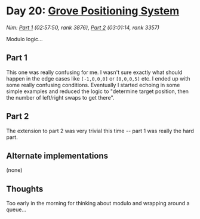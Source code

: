 # Day 20: [Grove Positioning System](https://adventofcode.com/2022/day/20)
*Nim: [Part 1](https://github.com/DestyNova/advent_of_code_2022/blob/main/20/part1.nim) (02:57:50, rank 3876), [Part 2](https://github.com/DestyNova/advent_of_code_2022/blob/main/20/part2.nim) (03:01:14, rank 3357)*

Modulo logic...

## Part 1

This one was really confusing for me. I wasn't sure exactly what should happen in the edge cases like `[-1,0,0,0]` or `[0,0,0,5]` etc. I ended up with some really confusing conditions. Eventually I started echoing in some simple examples and reduced the logic to "determine target position, then the number of left/right swaps to get there".

## Part 2

The extension to part 2 was very trivial this time -- part 1 was really the hard part.

## Alternate implementations

(none)

## Thoughts

Too early in the morning for thinking about modulo and wrapping around a queue...
